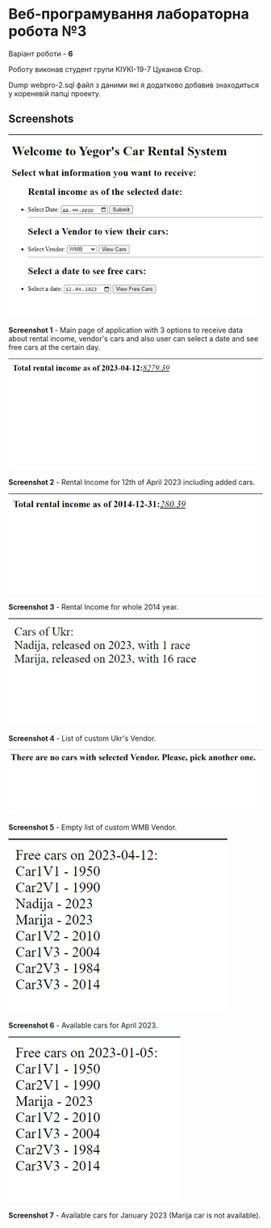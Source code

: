 # Веб-програмування лабораторна робота №3 

Варіант роботи - **6**

Роботу виконав студент групи КІУКІ-19-7 Цуканов Єгор.

Dump webpro-2.sql файл з даними які я додатково добавив знаходиться у кореневій папці проекту.

## Screenshots

![Main](/screenshots/main_page.png)

**Screenshot 1** - Main page of application with 3 options to receive data about rental income, vendor's cars and also user can select a date and see free cars at the certain day.

![Rental Income for today](/screenshots/rental_income_sum.png)

**Screenshot 2** - Rental Income for 12th of April 2023 including added cars.

![Rental Income 2014](/screenshots/rental_income_for_2014.png)

**Screenshot 3** - Rental Income for whole 2014 year. 

![Vendor Ukr](/screenshots/vendor_ukr.png)

**Screenshot 4** - List of custom Ukr's Vendor. 

![Vendor](/screenshots/vendor_wmb.png)

**Screenshot 5** - Empty list of custom WMB Vendor.

![Free Cars](/screenshots/free_cars_april.png)

**Screenshot 6** - Available cars for April 2023.


![Free Cars](/screenshots/free_cars_january.png)

**Screenshot 7** - Available cars for January 2023 (Marija car is not available).